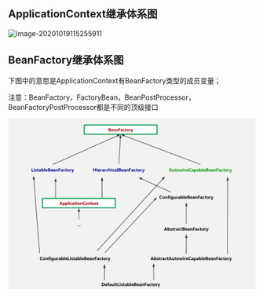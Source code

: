 

## ApplicationContext继承体系图

![image-20201019115255911](C:\Users\古春波\AppData\Roaming\Typora\typora-user-images\image-20201019115255911.png)

## BeanFactory继承体系图

下图中的意思是ApplicationContext有BeanFactory类型的成员变量；

注意：BeanFactory，FactoryBean，BeanPostProcessor，BeanFactoryPostProcessor都是不同的顶级接口

![image-20201019115353922](assets/image-20201019115353922.png)